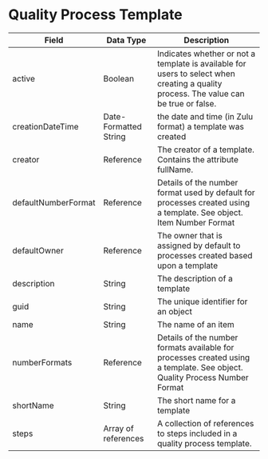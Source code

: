 # Quality Process Template

| Field<br> | Data Type<br> | Description<br> |
|  --- |  --- |  --- | 
| active<br> | Boolean<br> | Indicates whether or not a template is available for users to select when creating a quality process. The value can be true or false.<br> |
| creationDateTime<br> | Date\-Formatted String<br> | the date and time \(in Zulu format\) a template was created<br> |
| creator<br> | Reference<br> | The creator of a template. Contains the attribute fullName.<br> |
| defaultNumberFormat<br> | Reference<br> | Details of the number format used by default for processes created using a template. See object.<br>Item Number Format<br> |
| defaultOwner<br> | Reference<br> | The owner that is assigned by default to processes created based upon a template<br> |
| description<br> | String<br> | The description of a template<br> |
| guid<br> | String<br> | The unique identifier for an object<br> |
| name<br> | String<br> | The name of an item<br> |
| numberFormats<br> | Reference<br> | Details of the number formats available for processes created using a template. See object.<br>Quality Process Number Format<br> |
| shortName<br> | String<br> | The short name for a template<br> |
| steps<br> | Array of references<br> | A collection of references to steps included in a quality process template.<br> |

